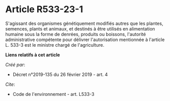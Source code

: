 # Article R533-23-1

S'agissant des organismes génétiquement modifiés autres que les plantes, semences, plants et animaux, et destinés à être
utilisés en alimentation humaine sous la forme de denrées, produits ou boissons, l'autorité administrative compétente pour
délivrer l'autorisation mentionnée à l'article L. 533-3 est le ministre chargé de l'agriculture.

**Liens relatifs à cet article**

_Créé par_:

  - Décret n°2019-135 du 26 février 2019 - art. 4

_Cite_:

  - Code de l'environnement - art. L533-3
